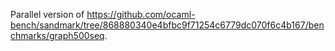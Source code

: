 Parallel version of <https://github.com/ocaml-bench/sandmark/tree/868880340e4bfbc9f71254c6779dc070f6c4b167/benchmarks/graph500seq>.
